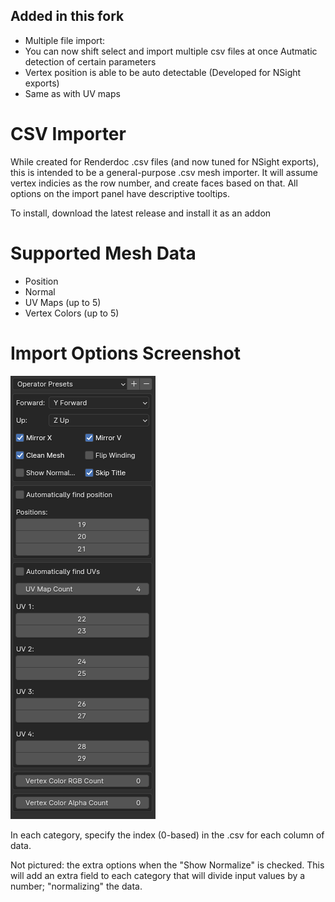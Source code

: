 ## Added in this fork
- Multiple file import:
 - You can now shift select and import multiple csv files at once
 Autmatic detection of certain parameters
 - Vertex position is able to be auto detectable (Developed for NSight exports)
 - Same as with UV maps

# CSV Importer

While created for Renderdoc .csv files (and now tuned for NSight exports), this is intended to be a general-purpose .csv mesh importer. It will assume vertex indicies as the row number, and create faces based on that. All options on the import panel have descriptive tooltips.

To install, download the latest release and install it as an addon

# Supported Mesh Data

* Position
* Normal
* UV Maps (up to 5)
* Vertex Colors (up to 5)

# Import Options Screenshot

![Import Options](images/Preview.png)

In each category, specify the index (0-based) in the .csv for each column of data.

Not pictured: the extra options when the "Show Normalize" is checked. This will add an extra field to each category that will divide input values by a number; "normalizing" the data.